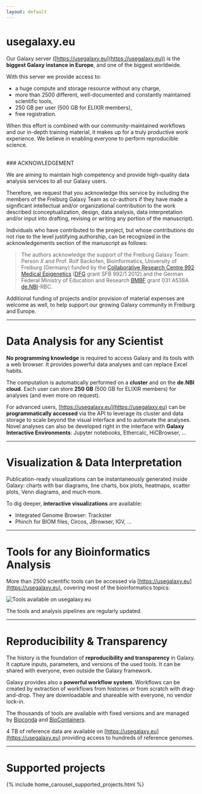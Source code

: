 ```yaml
---
layout: default
---
```


# usegalaxy.eu

Our Galaxy server ([https://usegalaxy.eu](https://usegalaxy.eu)) is the **biggest Galaxy instance in Europe**, and one of the biggest worldwide.

With this server we provide access to:
- a huge compute and storage resource without any charge,
- more than 2500 different, well-documented and constantly maintained scientific tools,
- 250 GB per user (500 GB for ELIXIR members),
- free registration.

When this effort is combined with our community-maintained workflows and our in-depth training material, it makes up for a truly productive work experience. We believe in enabling everyone to perform reproducible science.

<br>
### ACKNOWLEDGEMENT

  We are aiming to maintain high competency and provide high-quality data analysis services to all our Galaxy users.
  
  Therefore, we request that you acknowledge this service by including the members of the Freiburg Galaxy Team as co-authors if they have made a significant intellectual and/or organizational contribution to the work described (conceptualization, design, data analysis, data interpretation and/or input into drafting, revising or writing any portion of the manuscript).

  Individuals who have contributed to the project, but whose contributions do not rise to the level justifying authorship, can be recognized in the acknowledgements section of the manuscript as follows:

  > The authors acknowledge the support of the Freiburg Galaxy Team: Person *X* and Prof. Rolf Backofen, Bioinformatics, University of Freiburg (Germany) funded by the [Collaborative Research Centre 992 Medical Epigenetics](http://www.sfb992.uni-freiburg.de) ([DFG](http://www.dfg.de) grant SFB 992/1 2012) and the German Federal Ministry of Education and Research [BMBF](http://www.bmbf.de/) grant 031 A538A [de.NBI](https://www.denbi.de)-RBC.

  Additional funding of projects and/or provision of material expenses are welcome as well, to help support our growing Galaxy community in Freiburg and Europe.

---

# <i class="fa fa-table"></i> Data Analysis for any Scientist

**No programming knowledge** is required to access Galaxy and its tools with a web browser. It provides powerful data analyses and can replace Excel habits.

The computation is automatically performed on a **cluster** and on the **de.NBI cloud**. Each user can store **250 GB** (500 GB for ELIXIR members) for analyses (and even more on request).

For advanced users, [https://usegalaxy.eu](https://usegalaxy.eu) can be **programmatically accessed** via the API to leverage its cluster and data
storage to scale beyond the visual interface and to automate the analyses. Novel analyses can also be developed right in the interface with **Galaxy Interactive Environments**: Jupyter notebooks, Ethercalc, HiCBrowser, ...

---

# <i class="fa fa-chart-bar"></i> Visualization & Data Interpretation

Publication-ready visualizations can be instantaneously generated inside Galaxy: charts with bar diagrams, line charts, box plots, heatmaps, scatter plots, Venn diagrams, and much more.

To dig deeper, **interactive visualizations** are available:

- Integrated Genome Browser: Trackster
- Phinch for BIOM files, Circos, JBrowser, IGV, ...

---

# <i class="fa fa-cogs"></i> Tools for any Bioinformatics Analysis

More than 2500 scientific tools can be accessed via [https://usegalaxy.eu](https://usegalaxy.eu), covering most of the bioinformatics topics:

![Tools available on usegalaxy.eu](/assets/media/tools.png)

The tools and analysis pipelines are regularly updated.

---

# <i class="fa fa-sitemap"></i> Reproducibility & Transparency

The history is the foundation of **reproducibility and transparency** in Galaxy. It capture inputs, parameters, and versions of the used tools. It can be shared with everyone, even outside the Galaxy framework.

Galaxy provides also a **powerful workflow system**. Workflows can be created by extraction of workflows from histories or from scratch with drag-and-drop. They are downloadable and shareable with everyone, no vendor lock-in.

The thousands of tools are available with fixed versions and are managed by [Bioconda](https://bioconda.github.io/) and [BioContainers](https://biocontainers.pro/).

4 TB of reference data are available on [https://usegalaxy.eu](https://usegalaxy.eu) providing access to hundreds of reference genomes.


---

# Supported projects

{% include home_carousel_supported_projects.html %}